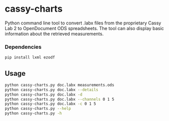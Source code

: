 # cassy-charts
Python command line tool to convert .labx files from the proprietary Cassy Lab 2 to OpenDocument ODS spreadsheets. The tool can also display basic information about the retrieved measurements.

### Dependencies
``` bash
pip install lxml ezodf
```

## Usage
``` bash
python cassy-charts.py doc.labx measurements.ods
python cassy-charts.py doc.labx --details
python cassy-charts.py doc.labx -d
python cassy-charts.py doc.labx --channels 0 1 5
python cassy-charts.py doc.labx -c 0 1 5
python cassy-charts.py --help
python cassy-charts.py -h
```

